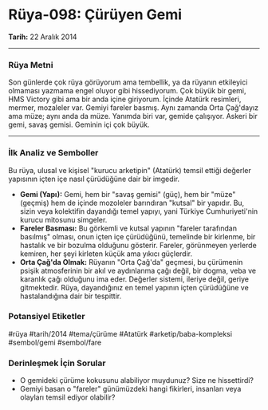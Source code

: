 # Rüya-098: Çürüyen Gemi
**Tarih:** 22 Aralık 2014

---
### Rüya Metni

Son günlerde çok rüya görüyorum ama tembellik, ya da rüyanın etkileyici olmaması yazmama engel oluyor gibi hissediyorum. Çok büyük bir gemi, HMS Victory gibi ama bir anda içine giriyorum. İçinde Atatürk resimleri, mermer, mozaleler var. Gemiyi fareler basmış. Aynı zamanda Orta Çağ'dayız ama müze; aynı anda da müze. Yanımda biri var, gemide çalışıyor. Askeri bir gemi, savaş gemisi. Geminin içi çok büyük.

---
### İlk Analiz ve Semboller

Bu rüya, ulusal ve kişisel "kurucu arketipin" (Atatürk) temsil ettiği değerler yapısının içten içe nasıl çürüdüğüne dair bir imgedir.

* **Gemi (Yapı):** Gemi, hem bir "savaş gemisi" (güç), hem bir "müze" (geçmiş) hem de içinde mozoleler barındıran "kutsal" bir yapıdır. Bu, sizin veya kolektifin dayandığı temel yapıyı, yani Türkiye Cumhuriyeti'nin kurucu mitosunu simgeler.
* **Fareler Basması:** Bu görkemli ve kutsal yapının "fareler tarafından basılmış" olması, onun içten içe çürüdüğünü, temelinde bir kirlenme, bir hastalık ve bir bozulma olduğunu gösterir. Fareler, görünmeyen yerlerde kemiren, her şeyi kirleten küçük ama yıkıcı güçlerdir.
* **Orta Çağ'da Olmak:** Rüyanın "Orta Çağ'da" geçmesi, bu çürümenin psişik atmosferinin bir akıl ve aydınlanma çağı değil, bir dogma, veba ve karanlık çağı olduğunu ima eder. Değerler sistemi, ileriye değil, geriye gitmektedir. Rüya, dayandığınız en temel yapının içten çürüdüğüne ve hastalandığına dair bir tespittir.

### Potansiyel Etiketler
#rüya #tarih/2014 #tema/çürüme #Atatürk #arketip/baba-kompleksi #sembol/gemi #sembol/fare

### Derinleşmek İçin Sorular
* O gemideki çürüme kokusunu alabiliyor muydunuz? Size ne hissettirdi?
* Gemiyi basan o "fareler" günümüzdeki hangi fikirleri, insanları veya olayları temsil ediyor olabilir?
